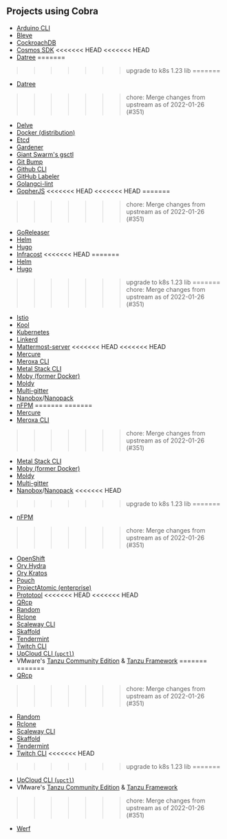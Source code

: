## Projects using Cobra

- [Arduino CLI](https://github.com/arduino/arduino-cli)
- [Bleve](http://www.blevesearch.com/)
- [CockroachDB](http://www.cockroachlabs.com/)
- [Cosmos SDK](https://github.com/cosmos/cosmos-sdk)
<<<<<<< HEAD
<<<<<<< HEAD
- [Datree](https://github.com/datreeio/datree)
=======
>>>>>>> upgrade to k8s 1.23 lib
=======
- [Datree](https://github.com/datreeio/datree)
>>>>>>> chore: Merge changes from upstream as of 2022-01-26 (#351)
- [Delve](https://github.com/derekparker/delve)
- [Docker (distribution)](https://github.com/docker/distribution)
- [Etcd](https://etcd.io/)
- [Gardener](https://github.com/gardener/gardenctl)
- [Giant Swarm's gsctl](https://github.com/giantswarm/gsctl)
- [Git Bump](https://github.com/erdaltsksn/git-bump)
- [Github CLI](https://github.com/cli/cli)
- [GitHub Labeler](https://github.com/erdaltsksn/gh-label)
- [Golangci-lint](https://golangci-lint.run)
- [GopherJS](http://www.gopherjs.org/)
<<<<<<< HEAD
<<<<<<< HEAD
=======
>>>>>>> chore: Merge changes from upstream as of 2022-01-26 (#351)
- [GoReleaser](https://goreleaser.com)
- [Helm](https://helm.sh)
- [Hugo](https://gohugo.io)
- [Infracost](https://github.com/infracost/infracost)
<<<<<<< HEAD
=======
- [Helm](https://helm.sh)
- [Hugo](https://gohugo.io)
>>>>>>> upgrade to k8s 1.23 lib
=======
>>>>>>> chore: Merge changes from upstream as of 2022-01-26 (#351)
- [Istio](https://istio.io)
- [Kool](https://github.com/kool-dev/kool)
- [Kubernetes](http://kubernetes.io/)
- [Linkerd](https://linkerd.io/)
- [Mattermost-server](https://github.com/mattermost/mattermost-server)
<<<<<<< HEAD
<<<<<<< HEAD
- [Mercure](https://mercure.rocks/)
- [Meroxa CLI](https://github.com/meroxa/cli)
- [Metal Stack CLI](https://github.com/metal-stack/metalctl)
- [Moby (former Docker)](https://github.com/moby/moby)
- [Moldy](https://github.com/Moldy-Community/moldy)
- [Multi-gitter](https://github.com/lindell/multi-gitter)
- [Nanobox](https://github.com/nanobox-io/nanobox)/[Nanopack](https://github.com/nanopack)
- [nFPM](https://nfpm.goreleaser.com)
=======
=======
- [Mercure](https://mercure.rocks/)
- [Meroxa CLI](https://github.com/meroxa/cli)
>>>>>>> chore: Merge changes from upstream as of 2022-01-26 (#351)
- [Metal Stack CLI](https://github.com/metal-stack/metalctl)
- [Moby (former Docker)](https://github.com/moby/moby)
- [Moldy](https://github.com/Moldy-Community/moldy)
- [Multi-gitter](https://github.com/lindell/multi-gitter)
- [Nanobox](https://github.com/nanobox-io/nanobox)/[Nanopack](https://github.com/nanopack)
<<<<<<< HEAD
>>>>>>> upgrade to k8s 1.23 lib
=======
- [nFPM](https://nfpm.goreleaser.com)
>>>>>>> chore: Merge changes from upstream as of 2022-01-26 (#351)
- [OpenShift](https://www.openshift.com/)
- [Ory Hydra](https://github.com/ory/hydra)
- [Ory Kratos](https://github.com/ory/kratos)
- [Pouch](https://github.com/alibaba/pouch)
- [ProjectAtomic (enterprise)](http://www.projectatomic.io/)
- [Prototool](https://github.com/uber/prototool)
<<<<<<< HEAD
<<<<<<< HEAD
- [QRcp](https://github.com/claudiodangelis/qrcp)
- [Random](https://github.com/erdaltsksn/random)
- [Rclone](https://rclone.org/)
- [Scaleway CLI](https://github.com/scaleway/scaleway-cli)
- [Skaffold](https://skaffold.dev/)
- [Tendermint](https://github.com/tendermint/tendermint)
- [Twitch CLI](https://github.com/twitchdev/twitch-cli)
- [UpCloud CLI (`upctl`)](https://github.com/UpCloudLtd/upcloud-cli)
- VMware's [Tanzu Community Edition](https://github.com/vmware-tanzu/community-edition) & [Tanzu Framework](https://github.com/vmware-tanzu/tanzu-framework)
=======
=======
- [QRcp](https://github.com/claudiodangelis/qrcp)
>>>>>>> chore: Merge changes from upstream as of 2022-01-26 (#351)
- [Random](https://github.com/erdaltsksn/random)
- [Rclone](https://rclone.org/)
- [Scaleway CLI](https://github.com/scaleway/scaleway-cli)
- [Skaffold](https://skaffold.dev/)
- [Tendermint](https://github.com/tendermint/tendermint)
- [Twitch CLI](https://github.com/twitchdev/twitch-cli)
<<<<<<< HEAD
>>>>>>> upgrade to k8s 1.23 lib
=======
- [UpCloud CLI (`upctl`)](https://github.com/UpCloudLtd/upcloud-cli)
- VMware's [Tanzu Community Edition](https://github.com/vmware-tanzu/community-edition) & [Tanzu Framework](https://github.com/vmware-tanzu/tanzu-framework)
>>>>>>> chore: Merge changes from upstream as of 2022-01-26 (#351)
- [Werf](https://werf.io/)

